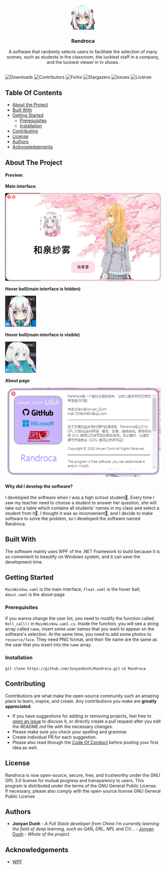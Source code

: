 
<p align="center">
  <a href="https://github.com/jonyandunh/Randroca">
    <img src="https://github.com/JonyanDunh/Randroca/blob/master/resource/swopen.png?raw=true" alt="Logo" width="80" height="80">
  </a>

  <h3 align="center">Randroca</h3>

  <p align="center">
    A software that randomly selects users to facilitate the selection of many scenes, such as students in the classroom, the luckiest staff in a company, and the luckiest viewer in tv shows.
    <br/>
    <br/>
  </p>


![Downloads](https://img.shields.io/github/downloads/jonyandunh/Randroca/total) ![Contributors](https://img.shields.io/github/contributors/jonyandunh/Randroca?color=dark-green) ![Forks](https://img.shields.io/github/forks/jonyandunh/Randroca?style=social) ![Stargazers](https://img.shields.io/github/stars/jonyandunh/Randroca?style=social) ![Issues](https://img.shields.io/github/issues/jonyandunh/Randroca) ![License](https://img.shields.io/github/license/jonyandunh/Randroca) 

## Table Of Contents

* [About the Project](#about-the-project)
* [Built With](#built-with)
* [Getting Started](#getting-started)
  * [Prerequisites](#prerequisites)
  * [Installation](#installation)
* [Contributing](#contributing)
* [License](#license)
* [Authors](#authors)
* [Acknowledgements](#acknowledgements)

## About The Project

#### **Preview:**

**Main interface**

![Screen Shot](https://raw.githubusercontent.com/JonyanDunh/Randroca/master/image-20200727133405856.png)

**Hover boll(main interface is hidden)**

![image-20200727133244018](https://raw.githubusercontent.com/JonyanDunh/Randroca/master/image-20200727133236642.png)

**Hover boll(main interface is visible)**

![image-20200727133350900](https://raw.githubusercontent.com/JonyanDunh/Randroca/master/image-20200727133350900.png)

**About page**

![image-20200727133430138](https://raw.githubusercontent.com/JonyanDunh/Randroca/master/image-20200727133430138.png)

#### Why did I develop the software?

I developed the software when I was a high school student🏫. 
Every time I saw my teacher need to choose a student to answer her question, she will take out a table which contains all students' names in my class and select a student from it📃. 
I thought it was so inconvenient🤔, and I decide to make software to solve the problem, so I developed the software named Randroca.

## Built With

The software mainly uses  WPF of the .NET Framework to build because it is so convenient to beautify on Windows system, and it can save the development time.

## Getting Started

`MainWindow.xaml` is the main interface;
`Float.xaml` is the hover ball;
`About.xaml` is the about-page

### Prerequisites

If you wanna change the user list, you need to modify the function called `Roll_call()` in `MainWindow.xaml.cs`. Inside the function, you will see a string array called `name`, insert some user names that you want to appear on the software's selection. At the same time, you need to add some photos to `resource/face`. They need PNG format, and their file name are the same as the user that you insert into the `name` array.

### Installation

`git clone https://github.com/JonyanDunh/Randroca.git`
`cd Randroca`

## Contributing

Contributions are what make the open-source community such an amazing place to learn, inspire, and create. Any contributions you make are **greatly appreciated**.
* If you have suggestions for adding or removing projects, feel free to [open an issue](https://github.com/jonyandunh/Randroca/issues/new) to discuss it, or directly create a pull request after you edit the *README.md* file with the necessary changes.
* Please make sure you check your spelling and grammar.
* Create individual PR for each suggestion.
* Please also read through the [Code Of Conduct](https://github.com/jonyandunh/Randroca/blob/main/CODE_OF_CONDUCT.md) before posting your first idea as well.

## License

Randroca is now open-source, secure, free, and trustworthy under the GNU GPL 3.0 license for mutual progress and transparency to users. This program is distributed under the terms of the GNU General Public License. If necessary, please also comply with the open-source license GNU General Public License

## Authors

* **Jonyan Dunh** - *A Full Stack developer from China I’m currently learning the field of deep learning, such as GAN, DRL, NPL and CV...* - [Jonyan Dunh](https://twitter.com/JonyanDunh) - *Whole of the project*

## Acknowledgements

* [WPF](https://github.com/dotnet/wpf)
